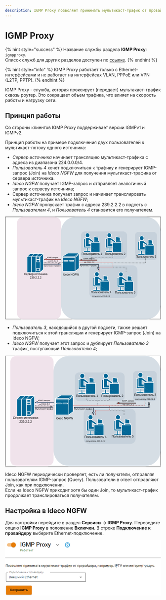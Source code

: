 ```yaml
---
description: IGMP Proxy позволяет принимать мультикаст-трафик от провайдера.
---
```


# IGMP Proxy

{% hint style="success" %}
Название службы раздела **IGMP Proxy**: `igmpproxy`. \
Список служб для других разделов доступен по [ссылке](/settings/server-management/terminal.md).
{% endhint %}

{% hint style="info" %}
IGMP Proxy работает только с Ethernet-интерфейсами и не работает на интерфейсах VLAN, PPPoE или VPN (L2TP, PPTP).
{% endhint %}

IGMP Proxy - служба, которая проксирует (передает) мультакаст-трафик сквозь роутер. Это сокращает объем трафика, что влияет на скорость работы и нагрузку сети. 

## Принцип работы

Со стороны клиентов IGMP Proxy поддерживает версии IGMPv1 и IGMPv2.

Принцип работы на примере подключения двух пользователей к мультикаст-потоку одного источника: 
* *Сервер источника* начинает трансляцию мультикаст-трафика с адреса из диапазона 224.0.0.0/4. 
* *Пользователь 4* хочет подключиться к трафику и генерирует IGMP-запрос (Join) на *Ideco NGFW* для получения мультикаст-трафика от сервера источника. 
* *Ideco NGFW* получает IGMP-запрос и отправляет аналогичный запрос к серверу источника;
* Сервер источника получает запрос и начинает транслировать мультикаст-трафик на *Ideco NGFW*;
* *Ideco NGFW* пропускает трафик с адреса 239.2.2.2 в подсеть с *Пользователем 4*, и *Пользователь 4* становится его получателем.

![](/.gitbook/assets/igmp.png)

* *Пользователь 3*, находящийся в другой подсети, также решает подключиться к этой трансляции и генерирует IGMP-запрос (Join) на Ideco NGFW;
* *Ideco NGFW* получает этот запрос и дублирует *Пользователю 3* трафик, поступающий *Пользователю 4*;

![](/.gitbook/assets/igmp1.png)

Ideco NGFW периодически проверяет, есть ли получатели, отправляя пользователям IGMP-запрос (Query). Пользователи в ответ отправляют Join, как при подключении. \
Если на Ideco NGFW приходит хотя бы один Join, то мультикаст-трафик продолжает транслироваться получателям.

## Настройка в Ideco NGFW

Для настройки перейдите в раздел **Сервисы -> IGMP Proxy**. Переведите опцию **IGMP Proxy** в положение **Включен**. В строке **Подключение к провайдеру** выберите Ethernet-подключение.

![](/.gitbook/assets/igmp-proxy.png)
